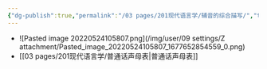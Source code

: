 ```yaml
---
{"dg-publish":true,"permalink":"/03 pages/201现代语言学/辅音的综合描写/","tags":["语言学"],"created":"2024-11-30T21:04:25.221+08:00","updated":"2025-03-02T15:03:21.813+08:00"}
---
```




- ![Pasted image 20220524105807.png](/img/user/09 settings/Z attachment/Pasted_image_20220524105807_1677652854559_0.png)
- [[03 pages/201现代语言学/普通话声母表\|普通话声母表]]